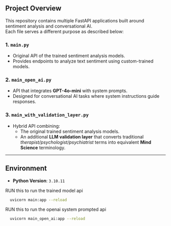 ## Project Overview

This repository contains multiple FastAPI applications built around sentiment analysis and conversational AI.  
Each file serves a different purpose as described below:

### 1. `main.py`
- Original API of the trained sentiment analysis models.  
- Provides endpoints to analyze text sentiment using custom-trained models.  

### 2. `main_open_ai.py`
- API that integrates **GPT-4o-mini** with system prompts.  
- Designed for conversational AI tasks where system instructions guide responses.  

### 3. `main_with_validation_layer.py`
- Hybrid API combining:
  - The original trained sentiment analysis models.  
  - An additional **LLM validation layer** that converts traditional *therapist/psychologist/psychiatrist* terms into equivalent **Mind Science** terminology.  

---

## Environment

- **Python Version**: `3.10.11`  

RUN this to run the trained model api
```bash
  uvicorn main:app --reload
```

RUN this to run the openai system prompted api
```bash
  uvicorn main_open_ai:app --reload
```
